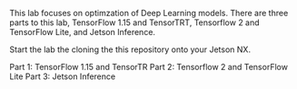This lab focuses on optimzation of Deep Learning models.  There are three parts to this lab, TensorFlow 1.15 and TensorTRT, Tensorflow 2 and TensorFlow Lite, and Jetson Inference.

Start the lab the cloning the this repository onto your Jetson NX.

Part 1: TensorFlow 1.15 and TensorTR
Part 2: Tensorflow 2 and TensorFlow Lite
Part 3: Jetson Inference
